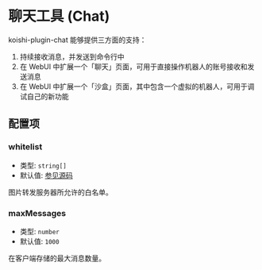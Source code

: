 # 聊天工具 (Chat)

koishi-plugin-chat 能够提供三方面的支持：

1. 持续接收消息，并发送到命令行中
2. 在 WebUI 中扩展一个「聊天」页面，可用于直接操作机器人的账号接收和发送消息
3. 在 WebUI 中扩展一个「沙盒」页面，其中包含一个虚拟的机器人，可用于调试自己的新功能

## 配置项

### whitelist

- 类型: `string[]`
- 默认值: [参见源码](https://github.com/koishijs/koishi/blob/master/packages/plugin-chat/src/index.ts)

图片转发服务器所允许的白名单。

### maxMessages

- 类型: `number`
- 默认值: `1000`

在客户端存储的最大消息数量。
